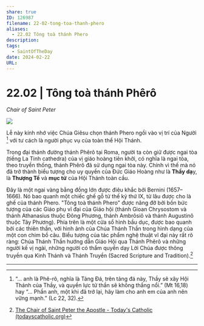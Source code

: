 ```yaml
---
share: true
ID: 126987
filename: 22-02-tong-toa-thanh-phero
aliases:
  - 22.02 Tông toà thánh Phero
description: 
tags:
  - SaintOfTheDay
date: 2024-02-22
URL:
---
```

# 22.02 | Tông toà thánh Phêrô
*Chair of Saint Peter*

![](https://i.imgur.com/w9Y7eKz.png)

Lễ này kính nhớ việc Chúa Giêsu chọn thánh Phero ngồi vào vị trí của Người [^1] với tư cách là người phục vụ của toàn thể Hội Thánh.

Trong đại thánh đường thánh Phêrô tại Roma, người ta còn giữ được ngai tòa (tiếng La Tinh cathedra) của vị giáo hoàng tiên khởi, có nghĩa là ngai tòa, theo truyền thống, thánh Phêrô đã sử dụng ngai tòa này. Chính vì thế mà nó đã trở thành biểu tượng cho uy quyền của Đức Giáo Hoàng như là **Thầy dạ**y, là **Thượng Tế** và **mục tử** của Hội Thánh toàn cầu.

Đây là một ngai vàng bằng đồng lớn được điêu khắc bởi Bernini (1657–1666). Nó bao quanh một chiếc ghế gỗ từ thế kỷ thứ IX, từ lâu được cho là ghế của thánh Phero. "Tông toà thánh Phero" được nâng đỡ bởi bốn bức tượng của các Giáo phụ vĩ đại của Giáo hội (thánh Gioan Chrysostom và thánh Athanasius thuộc Đông Phương, thánh Ambrôsiô và thánh Augustinô thuộc Tây Phương). Phía trên là một cửa sổ hình bầu dục, được bao quanh bởi các thiên thần, với hình ảnh của Chúa Thánh Thần trong hình dạng của một con chim bồ câu. Biểu tượng của tác phẩm nghệ thuật vĩ đại này rất rõ ràng: Chúa Thánh Thần hướng dẫn Giáo Hội qua Thánh Phêrô và những người kế vị ngài, những người có thẩm quyền dạy Lời Chúa được thông truyền qua Kinh Thánh và Thánh Truyền (Sacred Scripture and Tradition).[^2]

---
[^1]: “... anh là Phê-rô, nghĩa là Tảng Đá, trên tảng đá này, Thầy sẽ xây Hội Thánh của Thầy, và quyền lực tử thần sẽ không thắng nổi.” (Mt 16,18) hay “... Phần anh, một khi đã trở lại, hãy làm cho anh em của anh nên vững mạnh.” (Lc 22, 32).

[^2]: [The Chair of Saint Peter the Apostle - Today's Catholic (todayscatholic.org)](https://todayscatholic.org/the-chair-of-saint-peter-the-apostle/)